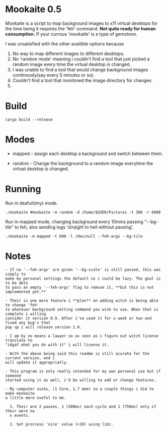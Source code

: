 # Mookaite 0.5

Mookaite is a script to map background images to x11 virtual desktops for the time being it requires the 'feh' command.
**Not quite ready for human consumption.**
If your currous 'mookaite' is a type of gemstone.

I was unsatisfied with the other availible options because
 1. No way to map different images to different desktops.
 2. No 'random mode' meaning i couldn't find a tool that just picked a random
 image every time the virtual desktop is changed.
 3. I was unable to find a tool that would change background images continously(say every 5 minutes or so).
 4. Couldn't find a tool that monitored the image directory for changes
 5.
# Build
    cargo build --release


# Modes
  - mapped - assign each desktop a background and switch between them.

  - random - Change the background to a random image everytime the virtual desktop is changed.

# Running
  Run in deafult(my) mode.

  `./mookaite #mookaite -m random -d /home/$USER/Pictures -t 300 -r 6000`

  Run in mapped mode, changing background every 10mins passing "--bg-tile" to feh,
  also sending logs 'straight to hell without passing'.

  `./mookaite -m mapped -t 600 -l /dev/null --feh-args --bg-tile`

# Notes

    - If no '--feh-args' are given '--bg-scale' is still passed, this was simply to
    make my personal settings the default so i could be lazy. The goal is to be able
    to pass an empty '--feh-args' flag to remove it, **but this is not implemented yet.**

    - Their is one more feature i **plan** on adding witch is being able to change 'feh'
    to whatever background setting command you wish to use. When that is complete i willing
    consider it version 0.9. After i've used it for a week or two and fixed any bug's that
    pop up i will release version 1.0.

    - I am by no means a lawyer so as soon as i figure out witch license translate to
    "idgaf what you do with it" i will license it.

    - With the above being said this readme is still acurate for the current version, and i
    will update it appropriatly.

    - This program is only really intended for my own personal use but if someone
    started using it as well, i'd be willing to add or change features.

    - My computer sucks, (1 Core, 1.7 mem) so a couple things i did to make mookaite
    a little more useful to me.

      1. Their are 2 pauses, 1 (500ms) each cycle and 1 (750ms) only if their were no
      x events.

      2. Set proccess 'nice' value (+10) using libc.

